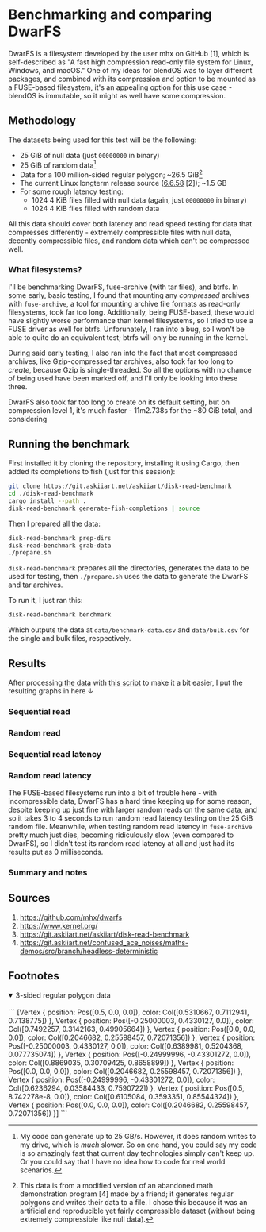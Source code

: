 # Benchmarking and comparing DwarFS

DwarFS is a filesystem developed by the user mhx on GitHub [1], which is self-described as "A fast high compression read-only file system for Linux, Windows, and macOS." One of my ideas for blendOS was to layer different packages, and combined with its compression and option to be mounted as a FUSE-based filesystem, it's an appealing option for this use case - blendOS is immutable, so it might as well have some compression.

## Methodology

The datasets being used for this test will be the following:

- 25 GiB of null data (just `00000000` in binary)
- 25 GiB of random data[^1]
- Data for a 100 million-sided regular polygon; ~26.5 GiB[^2]
- The current Linux longterm release source ([6.6.58](https://cdn.kernel.org/pub/linux/kernel/v6.x/linux-6.6.58.tar.xz) [2]); ~1.5 GB
- For some rough latency testing:
  - 1024 4 KiB files filled with null data (again, just `00000000` in binary)
  - 1024 4 KiB files filled with random data

All this data should cover both latency and read speed testing for data that compresses differently - extremely compressible files with null data, decently compressible files, and random data which can't be compressed well.

### What filesystems?

I'll be benchmarking DwarFS, fuse-archive (with tar files), and btrfs. In some early, basic testing, I found that mounting any *compressed* archives with `fuse-archive`, a tool for mounting archive file formats as read-only filesystems, took far too long. Additionally, being FUSE-based, these would have slightly worse performance than kernel filesystems, so I tried to use a FUSE driver as well for btrfs. Unforunately, I ran into a bug, so I won't be able to quite do an equivalent test; btrfs will only be running in the kernel.

During said early testing, I also ran into the fact that most compressed archives, like Gzip-compressed tar archives, also took far too long to *create*, because Gzip is single-threaded. So all the options with no chance of being used have been marked off, and I'll only be looking into these three.

DwarFS also took far too long to create on its default setting, but on compression level 1, it's much faster - 11m2.738s for the ~80 GiB total, and considering

## Running the benchmark

First installed it by cloning the repository, installing it using Cargo, then added its completions to fish (just for this session):

```sh
git clone https://git.askiiart.net/askiiart/disk-read-benchmark
cd ./disk-read-benchmark
cargo install --path .
disk-read-benchmark generate-fish-completions | source
```

Then I prepared all the data:

```sh
disk-read-benchmark prep-dirs
disk-read-benchmark grab-data
./prepare.sh
```

`disk-read-benchmark` prepares all the directories, generates the data to be used for testing, then `./prepare.sh` uses the data to generate the DwarFS and tar archives.

To run it, I just ran this:

```sh
disk-read-benchmark benchmark
```

Which outputs the data at `data/benchmark-data.csv` and `data/bulk.csv` for the single and bulk files, respectively.

## Results

After processing [the data](/assets/benchmarking-dwarfs/data/) with [this script](/assets/benchmarking-dwarfs/process-data.py) to make it a bit easier, I put the resulting graphs in here ↓

### Sequential read

### Random read

### Sequential read latency

<div>
  <canvas id="seq_read_latency_chart" class="chart"></canvas>
</div>

### Random read latency

The FUSE-based filesystems run into a bit of trouble here - with incompressible data, DwarFS has a hard time keeping up for some reason, despite keeping up just fine with larger random reads on the same data, and so it takes 3 to 4 seconds to run random read latency testing on the 25 GiB random file. Meanwhile, when testing random read latency in `fuse-archive` pretty much just dies, becoming ridiculously slow (even compared to DwarFS), so I didn't test its random read latency at all and just had its results put as 0 milliseconds.

### Summary and notes

## Sources

1. <https://github.com/mhx/dwarfs>
2. <https://www.kernel.org/>
3. <https://git.askiiart.net/askiiart/disk-read-benchmark>
4. <https://git.askiiart.net/confused_ace_noises/maths-demos/src/branch/headless-deterministic>

## Footnotes

[^1]: My code can generate up to 25 GB/s. However, it does random writes to my drive, which is *much* slower. So on one hand, you could say my code is so amazingly fast that current day technologies simply can't keep up. Or you could say that I have no idea how to code for real world scenarios.
[^2]: This data is from a modified version of an abandoned math demonstration program [4] made by a friend; it generates regular polygons and writes their data to a file. I chose this because it was an artificial and reproducible yet fairly compressible dataset (without being extremely compressible like null data).
<details open>
<summary>3-sided regular polygon data</summary>
<br>
<!-- I put it in here just as a `style`, it didn't work. I put it in as a div with that `style`, it didn't work. I put it in as a div of that class which has those properties in style.css, it works -->
<!-- i hate webdev i hate webdev i hate webdev i hate webdev i hate webdev i hate webdev -->
<div class="force-word-wrap">
```
[Vertex { position: Pos([0.5, 0.0, 0.0]), color: Col([0.5310667, 0.7112941, 0.7138775]) }, Vertex { position: Pos([-0.25000003, 0.4330127, 0.0]), color: Col([0.7492257, 0.3142163, 0.49905664]) }, Vertex { position: Pos([0.0, 0.0, 0.0]), color: Col([0.2046682, 0.25598457, 0.72071356]) }, Vertex { position: Pos([-0.25000003, 0.4330127, 0.0]), color: Col([0.6389981, 0.5204368, 0.077735074]) }, Vertex { position: Pos([-0.24999996, -0.43301272, 0.0]), color: Col([0.8869035, 0.30709425, 0.8658899]) }, Vertex { position: Pos([0.0, 0.0, 0.0]), color: Col([0.2046682, 0.25598457, 0.72071356]) }, Vertex { position: Pos([-0.24999996, -0.43301272, 0.0]), color: Col([0.6236294, 0.03584433, 0.7590722]) }, Vertex { position: Pos([0.5, 8.742278e-8, 0.0]), color: Col([0.6105084, 0.3593351, 0.85544324]) }, Vertex { position: Pos([0.0, 0.0, 0.0]), color: Col([0.2046682, 0.25598457, 0.72071356]) }]
```
</div>
</details>

<!-- JavaScript for graphs goes hereeeeeee -->
<!-- EXAMPLE HERE -->
<script src="https://cdn.jsdelivr.net/npm/chart.js"></script>
<script>
  let ctx = document.getElementById('seq_read_latency_chart');
const labels = ['Null 25 GiB file', 'Random 25 GiB file', '100 million-sided polygon data', 'Linux LTS kernel']
let data = [
    {
      label: 'DwarFS',
      data: [0.37114600000000003, 14.15143, 2.95083, 0.001523],
      backgroundColor: 'rgb(255, 99, 132)',
    },
    {
      label: 'fuse-archive (tar)',
      data: [0.393568, 0.397626, 0.07750499999999999, 0.0012230000000000001],
      backgroundColor: 'rgb(75, 192, 192)',
    },
    {
      label: 'Btrfs',
      data: [0.027922000000000002, 0.290906, 0.14088399999999998, 0.0013930000000000001],
      backgroundColor: 'rgb(54, 162, 235)',
    },
]

let config = {
    type: 'bar',
    data: {
        datasets: data,
        labels
    },
    options: {
      plugins: {
        title: {
          display: true,
          text: 'Sequential Read Latency - in ms'
        },
      },
      responsive: true,
      interaction: {
        intersect: false,
      },
    }
  };

  new Chart(ctx, config);
</script>
